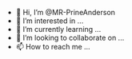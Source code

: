- 👋 Hi, I’m @MR-PrineAnderson
- 👀 I’m interested in ...
- 🌱 I’m currently learning ...
- 💞️ I’m looking to collaborate on ...
- 📫 How to reach me ...

<!---
MR-PrineAnderson/MR-PrineAnderson is a ✨ special ✨ repository because its `README.md` (this file) appears on your GitHub profile.
You can click the Preview link to take a look at your changes.
      
--->
